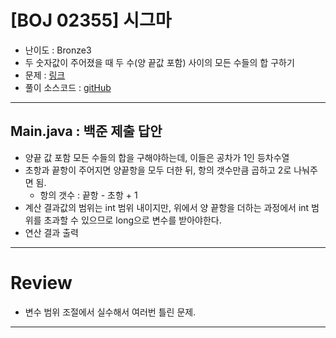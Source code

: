 # \[BOJ 02355] 시그마

- 난이도 : Bronze3
- 두 숫자값이 주어졌을 때 두 수(양 끝값 포함) 사이의 모든 수들의 합 구하기
- 문제 : <a href="https://www.acmicpc.net/problem/2355" target="_blank">링크</a>
- 풀이 소스코드 :  <a href="src/Main.java" target="_blank">gitHub</a>

---  

## Main.java : 백준 제출 답안
- 양끝 값 포함 모든 수들의 합을 구해야하는데, 이들은 공차가 1인 등차수열
- 초항과 끝항이 주어지면 양끝항을 모두 더한 뒤, 항의 갯수만큼 곱하고 2로 나눠주면 됨.
  - 항의 갯수 : 끝항 - 초항 + 1
- 계산 결과값의 범위는 int 범위 내이지만, 위에서 양 끝항을 더하는 과정에서 int 범위를 초과할 수 있으므로 long으로 변수를 받아야한다.
- 연산 결과 출력

---

# Review
- 변수 범위 조절에서 실수해서 여러번 틀린 문제.

---
